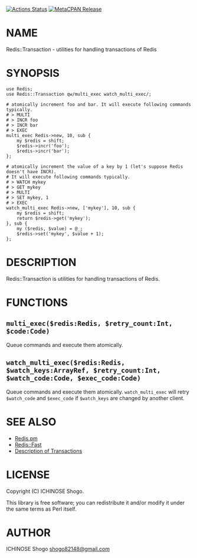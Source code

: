 [![Actions Status](https://github.com/shogo82148/p5-Redis-Transaction/actions/workflows/test.yml/badge.svg)](https://github.com/shogo82148/p5-Redis-Transaction/actions) [![MetaCPAN Release](https://badge.fury.io/pl/Redis-Transaction.svg)](https://metacpan.org/release/Redis-Transaction)
# NAME

Redis::Transaction - utilities for handling transactions of Redis

# SYNOPSIS

    use Redis;
    use Redis::Transaction qw/multi_exec watch_multi_exec/;
    
    # atomically increment foo and bar. It will execute following commands typically.
    # > MULTI
    # > INCR foo
    # > INCR bar
    # > EXEC
    multi_exec Redis->new, 10, sub {
        my $redis = shift;
        $redis->incr('foo');
        $redis->incr('bar');
    };
    
    # atomically increment the value of a key by 1 (let's suppose Redis doesn't have INCR).
    # It will execute following commands typically.
    # > WATCH mykey
    # > GET mykey
    # > MULTI
    # > SET mykey, 1
    # > EXEC
    watch_multi_exec Redis->new, ['mykey'], 10, sub {
        my $redis = shift;
        return $redis->get('mykey');
    }, sub {
        my ($redis, $value) = @_;
        $redis->set('mykey', $value + 1);
    };

# DESCRIPTION

Redis::Transaction is utilities for handling transactions of Redis.

# FUNCTIONS

## `multi_exec($redis:Redis, $retry_count:Int, $code:Code)`

Queue commands and execute them atomically.

## `watch_multi_exec($redis:Redis, $watch_keys:ArrayRef, $retry_count:Int, $watch_code:Code, $exec_code:Code)`

Queue commands and execute them atomically.
`watch_multi_exec` will retry `$watch_code` and `$exec_code` if `$watch_keys` are changed by another client.

# SEE ALSO

- [Redis.pm](https://metacpan.org/pod/Redis)
- [Redis::Fast](https://metacpan.org/pod/Redis::Fast)
- [Description of Transactions](http://redis.io/topics/transactions)

# LICENSE

Copyright (C) ICHINOSE Shogo.

This library is free software; you can redistribute it and/or modify
it under the same terms as Perl itself.

# AUTHOR

ICHINOSE Shogo <shogo82148@gmail.com>
